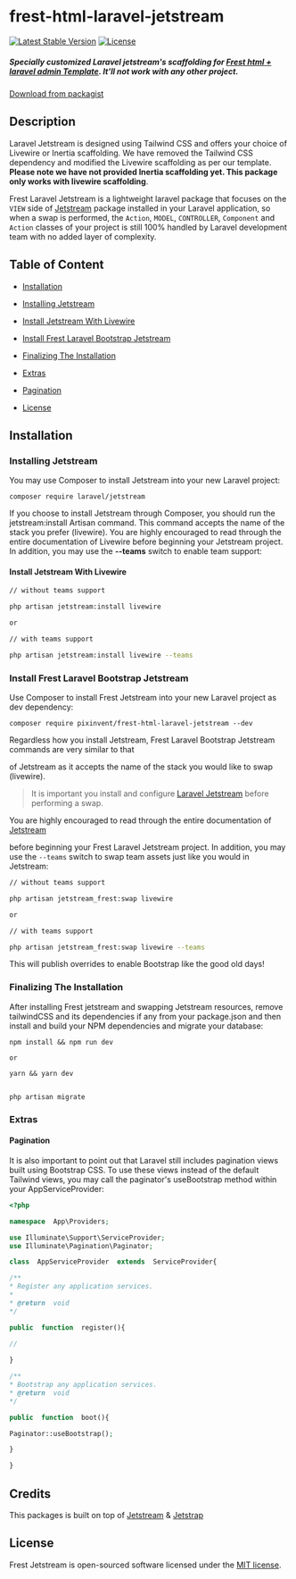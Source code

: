 # frest-html-laravel-jetstream

[![Latest Stable Version](https://poser.pugx.org/pixinvent/frest-html-laravel-jetstream/v)](//packagist.org/packages/pixinvent/frest-html-laravel-jetstream)
[![License](https://poser.pugx.org/pixinvent/frest-html-laravel-jetstream/license)](//packagist.org/packages/pixinvent/frest-html-laravel-jetstream)

##### Specially customized Laravel jetstream's scaffolding for [Frest html + laravel admin Template](https://1.envato.market/frest_admin). It'll not work with any other project.
[Download from packagist](https://packagist.org/packages/pixinvent/frest-html-laravel-jetstream)

## Description

Laravel Jetstream is designed using Tailwind CSS and offers your choice of Livewire or Inertia scaffolding. We have removed the Tailwind CSS dependency and modified the Livewire scaffolding as per our template. __Please note we have not provided Inertia scaffolding yet. This package only works with livewire scaffolding__.

Frest Laravel Jetstream is a lightweight laravel package that focuses on the `VIEW` side of [Jetstream](https://github.com/laravel/jetstream) package installed in your Laravel application, so when a swap is performed, the `Action`, `MODEL`, `CONTROLLER`, `Component` and `Action` classes of your project is still 100% handled by Laravel development team with no added layer of complexity.

## Table of Content

* [Installation](#installation)

* [Installing Jetstream](#installing-jetstream)

* [Install Jetstream With Livewire](#install-jetstream-with-livewire)

* [Install Frest Laravel Bootstrap Jetstream](#install-frest-html-laravel-jetstream)

* [Finalizing The Installation](#finalizing-the-installation)

* [Extras](#extras)

* [Pagination](#pagination)
  
* [License](#license)

## Installation

### Installing Jetstream

You may use Composer to install Jetstream into your new Laravel project:

```
composer require laravel/jetstream
```

If you choose to install Jetstream through Composer, you should run the jetstream:install Artisan command. This command accepts the name of the stack you prefer (livewire). You are highly encouraged to read through the entire documentation of Livewire before beginning your Jetstream project. In addition, you may use the __--teams__ switch to enable team support:

#### Install Jetstream With Livewire

```bash
// without teams support

php artisan jetstream:install livewire

or

// with teams support

php artisan jetstream:install livewire --teams
```

### Install Frest Laravel Bootstrap Jetstream

Use Composer to install Frest Jetstream into your new Laravel project as dev dependency:

```
composer require pixinvent/frest-html-laravel-jetstream --dev
```

Regardless how you install Jetstream, Frest Laravel Bootstrap Jetstream commands are very similar to that

of Jetstream as it accepts the name of the stack you would like to swap (livewire).

> It is important you install and configure [Laravel Jetstream](https://github.com/laravel/jetstream) before performing a swap.

You are highly encouraged to read through the entire documentation of [Jetstream](https://jetstream.laravel.com/1.x/introduction.html)

before beginning your Frest Laravel Jetstream project. In addition, you may use the `--teams` switch to swap team assets just like you would in Jetstream:

```bash
// without teams support

php artisan jetstream_frest:swap livewire

or

// with teams support

php artisan jetstream_frest:swap livewire --teams
```

This will publish overrides to enable Bootstrap like the good old days!

### Finalizing The Installation

After installing Frest jetstream and swapping Jetstream resources, remove tailwindCSS and its dependencies if any from your package.json and then install and build your NPM dependencies and migrate your database:

```
npm install && npm run dev

or  

yarn && yarn dev


php artisan migrate
```

### Extras

#### Pagination

It is also important to point out that Laravel still includes pagination views built using Bootstrap CSS. To use these views instead of the default Tailwind views, you may call the paginator's useBootstrap method within your AppServiceProvider:

```php
<?php

namespace  App\Providers;

use Illuminate\Support\ServiceProvider;
use Illuminate\Pagination\Paginator;

class  AppServiceProvider  extends  ServiceProvider{

/**
* Register any application services.
*
* @return  void
*/

public  function  register(){

//
  
}

/**
* Bootstrap any application services.
* @return  void
*/

public  function  boot(){

Paginator::useBootstrap();

}

}
```

## Credits

This packages is built on top of [Jetstream](https://github.com/laravel/jetstream) & [Jetstrap](https://github.com/nascent-africa/jetstrap)

## License

Frest Jetstream is open-sourced software licensed under the [MIT license](https://github.com/pixinvent/frest-html-laravel-jetstream/blob/master/LICENSE).
